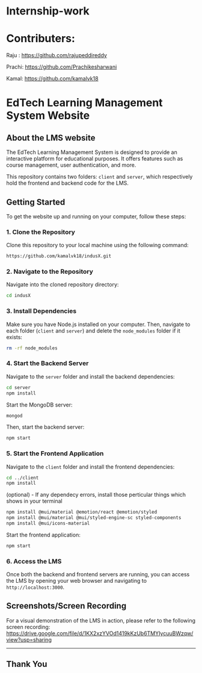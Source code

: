 # Internship-work

# Contributers:  
Raju : https://github.com/rajupeddireddy

Prachi: https://github.com/Prachikesharwani

Kamal: https://github.com/kamalvk18

# EdTech Learning Management System Website
## About the LMS website 

The EdTech Learning Management System is designed to provide an interactive platform for educational purposes. It offers features such as course management, user authentication, and more.

This repository contains two folders: `client` and `server`, which respectively hold the frontend and backend code for the LMS.

## Getting Started

To get the website up and running on your computer, follow these steps:

### 1. Clone the Repository

Clone this repository to your local machine using the following command:

```bash
https://github.com/kamalvk18/indusX.git
```

### 2. Navigate to the Repository

Navigate into the cloned repository directory:

```bash
cd indusX
```

### 3. Install Dependencies

Make sure you have Node.js installed on your computer. Then, navigate to each folder (`client` and `server`) and delete the `node_modules` folder if it exists:

```bash
rm -rf node_modules
```

### 4. Start the Backend Server

Navigate to the `server` folder and install the backend dependencies:

```bash
cd server
npm install
```

Start the MongoDB server:

```bash
mongod
```

Then, start the backend server:

```bash
npm start
```

### 5. Start the Frontend Application

Navigate to the `client` folder and install the frontend dependencies:

```bash
cd ../client
npm install
```

(optional) - If any dependecy errors, install those perticular things which shows in your terminal

```bash
npm install @mui/material @emotion/react @emotion/styled
npm install @mui/material @mui/styled-engine-sc styled-components
npm install @mui/icons-material
```

Start the frontend application:

```bash
npm start
```

### 6. Access the LMS

Once both the backend and frontend servers are running, you can access the LMS by opening your web browser and navigating to `http://localhost:3000`.



## Screenshots/Screen Recording

For a visual demonstration of the LMS in action, please refer to the following screen recording: https://drive.google.com/file/d/1KX2xzYVOd1419kKzUb6TMYIycuuBWzqw/view?usp=sharing

---

## Thank You
